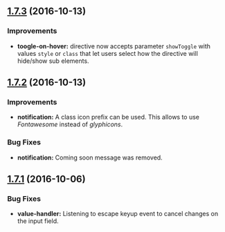 <a name="1.7.3"></a>
## [1.7.3](https://github.com/gabyvs/ng2-ue-utils/compare/1.7.2...1.7.3) (2016-10-13)

### Improvements

* **toogle-on-hover:** directive now accepts parameter `showToggle` with values `style` or `class` that let users select how the directive will hide/show sub elements.

<a name="1.7.2"></a>
## [1.7.2](https://github.com/gabyvs/ng2-ue-utils/compare/1.7.1...1.7.2) (2016-10-13)

### Improvements

* **notification:** A class icon prefix can be used. This allows to use _Fontawesome_ instead of _glyphicons_.

### Bug Fixes

* **notification:** Coming soon message was removed.

<a name="1.7.1"></a>
## [1.7.1](https://github.com/gabyvs/ng2-ue-utils/compare/1.7.0...1.7.1) (2016-10-06)

### Bug Fixes

* **value-handler:** Listening to escape keyup event to cancel changes on the input field.
